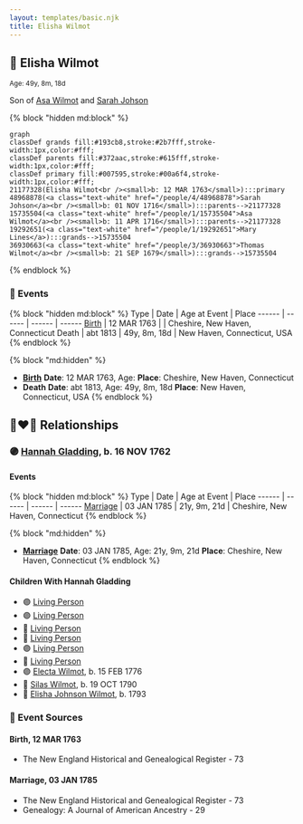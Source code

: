 ```yaml
---
layout: templates/basic.njk
title: Elisha Wilmot
---
```

## 🔵 Elisha Wilmot
<small>Age: 49y, 8m, 18d</small>

Son of [Asa Wilmot](/people/1/15735504) and [Sarah Johson](/people/4/48968878)

{% block "hidden md:block" %}
```mermaid
graph
classDef grands fill:#193cb8,stroke:#2b7fff,stroke-width:1px,color:#fff;
classDef parents fill:#372aac,stroke:#615fff,stroke-width:1px,color:#fff;
classDef primary fill:#007595,stroke:#00a6f4,stroke-width:1px,color:#fff;
21177328(Elisha Wilmot<br /><small>b: 12 MAR 1763</small>):::primary
48968878(<a class="text-white" href="/people/4/48968878">Sarah Johson</a><br /><small>b: 01 NOV 1716</small>):::parents-->21177328
15735504(<a class="text-white" href="/people/1/15735504">Asa Wilmot</a><br /><small>b: 11 APR 1716</small>):::parents-->21177328
19292651(<a class="text-white" href="/people/1/19292651">Mary Lines</a>):::grands-->15735504
36930663(<a class="text-white" href="/people/3/36930663">Thomas Wilmot</a><br /><small>b: 21 SEP 1679</small>):::grands-->15735504
```
{% endblock %}

### 📆 Events

{% block "hidden md:block" %}
Type | Date | Age at Event | Place
------ | ------ | ------ | ------
[Birth](#event-event-2) | 12 MAR 1763 |  | Cheshire, New Haven, Connecticut
Death | abt 1813 | 49y, 8m, 18d | New Haven, Connecticut, USA
{% endblock %}

{% block "md:hidden" %}
- **[Birth](#event-event-2)**
**Date**: 12 MAR 1763, Age:
**Place**: Cheshire, New Haven, Connecticut
- **Death**
**Date**: abt 1813, Age: 49y, 8m, 18d
**Place**: New Haven, Connecticut, USA
{% endblock %}

## 👩‍❤️‍👨 Relationships

### 🟣 [Hannah Gladding](/people/8/88055086), b. 16 NOV 1762

#### Events

{% block "hidden md:block" %}
Type | Date | Age at Event | Place
------ | ------ | ------ | ------
[Marriage](#event-family-0-event-0) | 03 JAN 1785 | 21y, 9m, 21d | Cheshire, New Haven, Connecticut
{% endblock %}

{% block "md:hidden" %}
- **[Marriage](#event-family-0-event-0)**
**Date**: 03 JAN 1785, Age: 21y, 9m, 21d
**Place**: Cheshire, New Haven, Connecticut
{% endblock %}

#### Children With Hannah Gladding
* 🟣 [Living Person](/people/9/98438457)
* 🟣 [Living Person](/people/6/62537801)
* 🔵 [Living Person](/people/8/85964764)
* 🔵 [Living Person](/people/1/14986330)
* 🟣 [Living Person](/people/7/70258360)
* 🔵 [Living Person](/people/2/2148356)
* 🟣 [Electa Wilmot](/people/7/77370498), b. 15 FEB 1776
* 🔵 [Silas Wilmot](/people/4/49979698), b. 19 OCT 1790
* 🔵 [Elisha Johnson Wilmot](/people/5/57693706), b. 1793
### 📰 Event Sources

#### <a id="event-event-2"></a> Birth, 12 MAR 1763
* The New England Historical and Genealogical Register  - 73

#### <a id="event-family-0-event-0"></a> Marriage, 03 JAN 1785
* The New England Historical and Genealogical Register  - 73
* Genealogy: A Journal of American Ancestry  - 29